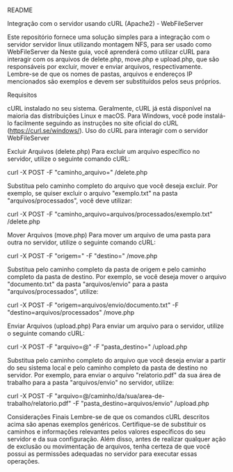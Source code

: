 README

Integração com o servidor usando cURL (Apache2) - WebFileServer

Este repositório fornece uma solução simples para a integração com o servidor servidor linux utilizando montagem NFS, para ser usado como WebFileServer da  Neste guia, você aprenderá como utilizar cURL para interagir com os arquivos de delete.php, move.php e upload.php, que são responsáveis por excluir, mover e enviar arquivos, respectivamente. Lembre-se de que os nomes de pastas, arquivos e endereços IP mencionados são exemplos e devem ser substituídos pelos seus próprios.

Requisitos

cURL instalado no seu sistema. Geralmente, cURL já está disponível na maioria das distribuições Linux e macOS. Para Windows, você pode instalá-lo facilmente seguindo as instruções no site oficial do cURL (https://curl.se/windows/).
Uso do cURL para interagir com o servidor WebFileServer

Excluir Arquivos (delete.php)
Para excluir um arquivo específico no servidor, utilize o seguinte comando cURL:

curl -X POST -F "caminho_arquivo=<caminho-do-arquivo-a-excluir>" <URL-do-servidor>/delete.php

Substitua <caminho-do-arquivo-a-excluir> pelo caminho completo do arquivo que você deseja excluir. Por exemplo, se quiser excluir o arquivo "exemplo.txt" na pasta "arquivos/processados", você deve utilizar:

curl -X POST -F "caminho_arquivo=arquivos/processados/exemplo.txt" <URL-do-servidor>/delete.php

Mover Arquivos (move.php)
Para mover um arquivo de uma pasta para outra no servidor, utilize o seguinte comando cURL:

curl -X POST -F "origem=<caminho-da-pasta-de-origem>" -F "destino=<caminho-da-pasta-de-destino>" <URL-do-servidor>/move.php

Substitua <caminho-da-pasta-de-origem> pelo caminho completo da pasta de origem e <caminho-da-pasta-de-destino> pelo caminho completo da pasta de destino. Por exemplo, se você deseja mover o arquivo "documento.txt" da pasta "arquivos/envio" para a pasta "arquivos/processados", utilize:

curl -X POST -F "origem=arquivos/envio/documento.txt" -F "destino=arquivos/processados" <URL-do-servidor>/move.php

Enviar Arquivos (upload.php)
Para enviar um arquivo para o servidor, utilize o seguinte comando cURL:

curl -X POST -F "arquivo=@<caminho-do-arquivo-local>" -F "pasta_destino=<caminho-da-pasta-de-destino-no-servidor>" <URL-do-servidor>/upload.php

Substitua <caminho-do-arquivo-local> pelo caminho completo do arquivo que você deseja enviar a partir do seu sistema local e <caminho-da-pasta-de-destino-no-servidor> pelo caminho completo da pasta de destino no servidor. Por exemplo, para enviar o arquivo "relatorio.pdf" da sua área de trabalho para a pasta "arquivos/envio" no servidor, utilize:

curl -X POST -F "arquivo=@/caminho/da/sua/area-de-trabalho/relatorio.pdf" -F "pasta_destino=arquivos/envio" <URL-do-servidor>/upload.php

Considerações Finais
Lembre-se de que os comandos cURL descritos acima são apenas exemplos genéricos. Certifique-se de substituir os caminhos e informações relevantes pelos valores específicos do seu servidor e da sua configuração. Além disso, antes de realizar qualquer ação de exclusão ou movimentação de arquivos, tenha certeza de que você possui as permissões adequadas no servidor para executar essas operações.
